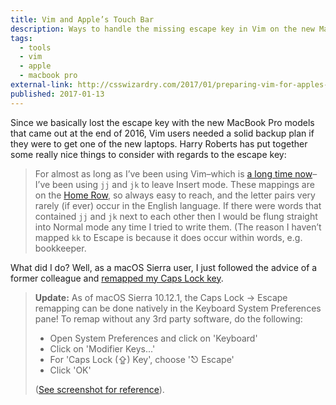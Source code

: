```yaml
---
title: Vim and Apple’s Touch Bar
description: Ways to handle the missing escape key in Vim on the new MacBook Pro with Touch Bar
tags:
  - tools
  - vim
  - apple
  - macbook pro 
external-link: http://csswizardry.com/2017/01/preparing-vim-for-apples-touch-bar/
published: 2017-01-13
---
```


Since we basically lost the escape key with the new MacBook Pro models that came out at the end of 2016, Vim users needed a solid backup plan if they were to get one of the new laptops. Harry Roberts has put together some really nice things to consider with regards to the escape key:

> For almost as long as I’ve been using Vim–which is [a long time now](http://csswizardry.com/2014/06/vim-for-people-who-think-things-like-vim-are-weird-and-hard/)–I’ve been using `jj` and `jk` to leave Insert mode. These mappings are on the [Home Row](https://en.wikipedia.org/wiki/Touch_typing#Home_row), so always easy to reach, and the letter pairs very rarely (if ever) occur in the English language. If there were words that contained `jj` and `jk` next to each other then I would be flung straight into Normal mode any time I tried to write them. (The reason I haven’t mapped `kk` to Escape is because it does occur within words, e.g. bookkeeper.

What did I do? Well, as a macOS Sierra user, I just followed the advice of a former colleague and [remapped my Caps Lock key](http://www.jeffgeerling.com/blog/2016/remapping-caps-lock-key-escape-macos-sierra).

> **Update:** As of macOS Sierra 10.12.1, the Caps Lock -> Escape remapping can be done natively in the Keyboard System Preferences pane! To remap without any 3rd party software, do the following:
>
> * Open System Preferences and click on 'Keyboard'
> * Click on 'Modifier Keys...'
> * For 'Caps Lock (⇪) Key', choose '⎋ Escape'
> * Click 'OK'
>
> ([See screenshot for reference](http://www.jeffgeerling.com/sites/jeffgeerling.com/files/images/remap-caps-lock-to-escape.png)).
